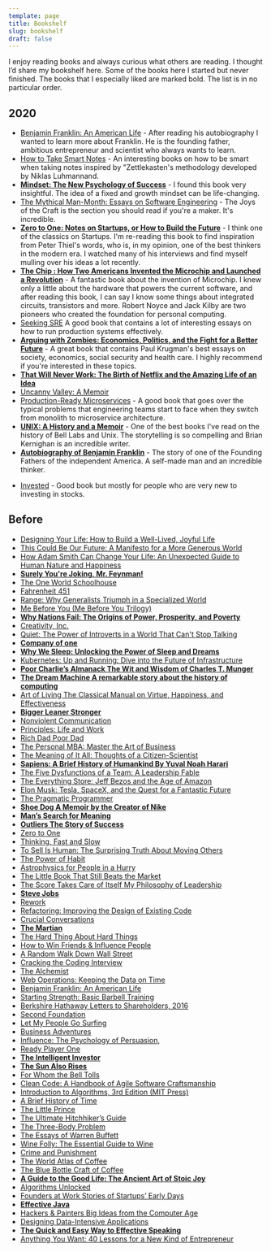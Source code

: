 ```yaml
---
template: page
title: Bookshelf
slug: bookshelf
draft: false
---
```

I enjoy reading books and always curious what others are reading. I thought I’d share my bookshelf here. Some of the books here I started but never finished. The books that I especially liked are marked bold. The list is in no particular order.

## 2020
* [Benjamin Franklin: An American Life](https://www.amazon.com/Benjamin-Franklin-An-American-Life/dp/B004VLETYM/) - After reading his autobiography I wanted to learn more about Franklin. He is the founding father, ambitious entrepreneur and scientist who always wants to learn.
* [How to Take Smart Notes](https://www.amazon.com/How-Take-Smart-Notes-Nonfiction-ebook/dp/B06WVYW33Y) - An interesting books on how to be smart when taking notes inspired by  "Zettlekasten's methodology developed by Niklas Luhmannand.
* [**Mindset: The New Psychology of Success**](https://www.amazon.com/dp/B000FCKPHG/ref=dp-kindle-redirect?_encoding=UTF8&btkr=1) - I found this book very insightful. The idea of a fixed and growth mindset can be life-changing.
* [The Mythical Man-Month: Essays on Software Engineering](https://www.amazon.com/Mythical-Man-Month-Anniversary-Software-Engineering-ebook-dp-B00B8USS14/dp/B00B8USS14/ref=mt_kindle?_encoding=UTF8&me=&qid=1590876430) - The Joys of the Craft is the section you should read if you're a maker. It's incredible.
* [**Zero to One: Notes on Startups, or How to Build the Future**](https://www.amazon.com/Zero-One-Notes-Startups-Future/dp/0804139296) - I think one of the classics on Startups. I'm re-reading this book to find inspiration from Peter Thiel's words, who is, in my opinion, one of the best thinkers in the modern era. I watched many of his interviews and find myself mulling over his ideas a lot recently.
* [**The Chip : How Two Americans Invented the Microchip and Launched a Revolution**](https://www.goodreads.com/book/show/8130575) - A fantastic book about the invention of Microchip. I knew only a little about the hardware that powers the current software, and after reading this book, I can say I know some things about integrated circuits, transistors and more. Robert Noyce and Jack Kilby are two pioneers who created the foundation for personal computing.
* [Seeking SRE](https://www.amazon.com/_/dp/1491978864?tag=oreilly20-20) A good book that contains a lot of interesting essays on how to run production systems effectively.
* [**Arguing with Zombies: Economics, Politics, and the Fight for a Better Future**](https://www.amazon.com/Arguing-Zombies-Economics-Politics-Better-ebook/dp/B07TL1WCCM) - A great book that contains  Paul Krugman's best essays on society, economics, social security and health care. I highly recommend if you're interested in these topics.
* [**That Will Never Work: The Birth of Netflix and the Amazing Life of an Idea**](https://www.amazon.com/That-Will-Never-Work-Netflix/dp/B07X7JH5ZH)
* [Uncanny Valley: A Memoir](https://www.amazon.com/Uncanny-Valley-Memoir-Anna-Wiener-ebook/dp/B07QYHLP97)
* [Production-Ready Microservices](https://www.amazon.com/Production-Ready-Microservices-Standardized-Engineering-Organization-ebook/dp/B01N48GFCQ) - A good book that goes over the typical problems that  engineering teams start to face when they switch from monolith to microservice architecture.
* [**UNIX: A History and a Memoir**](https://www.amazon.com/UNIX-History-Memoir-Brian-Kernighan/dp/1695978552/) - One of the best books I've read on the history of Bell Labs and Unix. The storytelling is so compelling and Brian Kernighan is an incredible writer.
* [**Autobiography of Benjamin Franklin**](https://www.amazon.com/Autobiography-Benjamin-Franklin/dp/1989201636) - The story of one of the Founding Fathers of the independent America. A self-made man and an incredible thinker.
- [Invested](https://www.amazon.com/Invested-Warren-Buffett-Charlie-Emotions/dp/0062672649) - Good book but mostly for people who are very new to investing in stocks.

## Before
* [Designing Your Life: How to Build a Well-Lived, Joyful Life](https://www.amazon.com/Designing-Your-Life-Well-Lived-Joyful/dp/1101875321)
* [This Could Be Our Future: A Manifesto for a More Generous World ](https://www.amazon.com/This-Could-Our-Future-Manifesto/dp/0525560823)
* [How Adam Smith Can Change Your Life: An Unexpected Guide to Human Nature and Happiness](https://www.amazon.com/Adam-Smith-Change-Your-Life/dp/1591847958)
* [**Surely You're Joking, Mr. Feynman!**](https://www.audible.com/pd/Surely-Youre-Joking-Mr-Feynman-Audiobook/B002V5D7IE)
* [The One World Schoolhouse](https://www.audible.com/pd/The-One-World-Schoolhouse-Audiobook/B009HVNGQI)
* [Fahrenheit 451](https://www.amazon.com/Fahrenheit-451-Ray-Bradbury/dp/1451673310/)
* [Range: Why Generalists Triumph in a Specialized World](https://www.amazon.com/Range-Generalists-Triumph-Specialized-World/dp/0735214484/)
* [Me Before You (Me Before You Trilogy)](https://www.amazon.com/gp/product/0143124544/ref=ppx_yo_dt_b_asin_title_o03_s00?ie=UTF8&psc=1)
* [**Why Nations Fail: The Origins of Power, Prosperity, and Poverty**](https://www.amazon.com/Why-Nations-Fail-Origins-Prosperity/dp/0307719219/ref=tmm_hrd_swatch_0?_encoding=UTF8&qid=1568468603&sr=1-1)
* [Creativity, Inc.](https://www.amazon.com/Creativity-Inc-Overcoming-Unseen-Inspiration/dp/B00IPJTQQW/ref=sr_1_1?crid=3F5T94UNJE30C&keywords=creativity+inc&qid=1568468535&s=audible&sprefix=creatv%2Caudible%2C135&sr=1-1)
* [Quiet: The Power of Introverts in a World That Can't Stop Talking](https://www.amazon.com/Quiet-Power-Introverts-World-Talking/dp/0307352153/ref=sr_1_1?keywords=quiet&qid=1568468469&s=gateway&sr=8-1)
* [**Company of one**](https://www.amazon.com/Company-One-Staying-Small-Business/dp/B07KFNRRTS/ref=sr_1_1?crid=1V5TMGKEP5221&keywords=company+of+one&qid=1568468493&s=gateway&sprefix=company+of+%2Caps%2C128&sr=8-1)
* [**Why We Sleep: Unlocking the Power of Sleep and Dreams**](https://www.amazon.com/Why-We-Sleep-Unlocking-Dreams/dp/1501144324/)
* [Kubernetes: Up and Running: Dive into the Future of Infrastructure](https://www.amazon.com/gp/product/1491935677/ref=ppx_yo_dt_b_asin_title_o09__o00_s00?ie=UTF8&psc=1)
* [**Poor Charlie’s Almanack The Wit and Wisdom of Charles T. Munger**](https://www.amazon.com/Poor-Charlies-Almanack-Charles-Expanded/dp/1578645018/ref=sr_1_1?ie=UTF8&qid=1529851227&sr=8-1&keywords=poor+charlies+almanack)
* [**The Dream Machine A remarkable story about the history of computing**](https://www.amazon.com/Dream-Machine-M-Mitchell-Waldrop/dp/1732265119/ref=pd_lpo_sbs_14_img_0?_encoding=UTF8&psc=1&refRID=2GHBJGBQXMPP6Z3432FA)
* [Art of Living The Classical Manual on Virtue, Happiness, and Effectiveness](https://www.amazon.com/Art-Living-Classical-Happiness-Effectiveness/dp/0061286052/ref=sr_1_2?s=books&ie=UTF8&qid=1529851270&sr=1-2&keywords=Art+of+Living%3A&dpID=411DqwCRRTL&preST=_SY291_BO1,204,203,200_QL40_&dpSrc=srch)
* [**Bigger Leaner Stronger**](https://www.amazon.com/Bigger-Leaner-Stronger-Building-Ultimate/dp/1938895304?SubscriptionId=AKIAJZ4W3VV6KJQEHGSA&tag=booknshelf048-20&linkCode=xm2&camp=2025&creative=165953&creativeASIN=1938895304)
* [Nonviolent Communication](https://www.audible.com/pd/Nonviolent-Communication-Audiobook/B00TJJNSQG?qid=1533403706&sr=sr_1_1&ref=a_search_c3_lProduct_1_1&pf_rd_p=e81b7c27-6880-467a-b5a7-13cef5d729fe&pf_rd_r=BAEHZX0SJCPW78K7ZGZC)
* [Principles: Life and Work](https://www.amazon.com/Principles-Life-Work-Ray-Dalio/dp/1501124021/ref=sr_1_1_sspa?s=books&ie=UTF8&qid=1529851298&sr=1-1-spons&keywords=Principles%3A+Life+and+Work&psc=1)
* [Rich Dad Poor Dad](https://www.amazon.com/Rich-Dad-Poor-Teach-Middle/dp/1612680178/ref=sr_1_1?s=books&ie=UTF8&qid=1529851310&sr=1-1&keywords=rich+dad+poor+dad)
* [The Personal MBA: Master the Art of Business](https://www.amazon.com/Personal-MBA-Master-Art-Business/dp/1591845572/ref=sr_1_1?s=books&ie=UTF8&qid=1529851322&sr=1-1&keywords=the+personal+mba&dpID=51mf7GV21IL&preST=_SY291_BO1,204,203,200_QL40_&dpSrc=srch)
* [The Meaning of It All: Thoughts of a Citizen-Scientist](https://www.amazon.com/Meaning-All-Thoughts-Citizen-Scientist/dp/0465023940/ref=sr_1_1?s=books&ie=UTF8&qid=1529851372&sr=1-1&keywords=the+meaning+of+it+all&dpID=51OZWVtR7CL&preST=_SY291_BO1,204,203,200_QL40_&dpSrc=srch)
* [**Sapiens: A Brief History of Humankind By Yuval Noah Harari**](https://www.amazon.com/Sapiens-Brief-History-Humankind/dp/B0741F3M7C/ref=sr_1_1?s=books&ie=UTF8&qid=1529851384&sr=1-1&keywords=sapiens)
* [The Five Dysfunctions of a Team: A Leadership Fable](https://www.amazon.com/Five-Dysfunctions-Team-Leadership-Fable/dp/B000079XXR/ref=sr_1_1?s=books&ie=UTF8&qid=1529851396&sr=1-1&keywords=the+five+dysfunctions+of+a+team)
* [The Everything Store: Jeff Bezos and the Age of Amazon](https://www.amazon.com/Everything-Store-Jeff-Bezos-Amazon/dp/B00FJFJOLC/ref=sr_1_1?s=books&ie=UTF8&qid=1529851412&sr=1-1&keywords=the+everything+store)
* [Elon Musk: Tesla, SpaceX, and the Quest for a Fantastic Future](https://www.amazon.com/Elon-Musk-SpaceX-Fantastic-Future/dp/B00UVY52JO/ref=sr_1_1?s=books&ie=UTF8&qid=1529851424&sr=1-1&keywords=elon+musk)
* [The Pragmatic Programmer](https://www.amazon.com/Pragmatic-Programmer-Journeyman-Master/dp/020161622X/ref=sr_1_1?s=books&ie=UTF8&qid=1529851439&sr=1-1&keywords=the+pragmatic+programmer)
* [**Shoe Dog A Memoir by the Creator of Nike**](https://www.amazon.com/Shoe-Dog-Memoir-Creator-Nike-ebook/dp/B0176M1A44/ref=sr_1_1?s=books&ie=UTF8&qid=1529851452&sr=1-1&keywords=show+dog)
* [**Man’s Search for Meaning**](https://www.amazon.com/Mans-Search-Meaning-Viktor-Frankl/dp/080701429X/ref=sr_1_1?s=books&ie=UTF8&qid=1529851472&sr=1-1&keywords=man%27s+search+for+meaning)
* [**Outliers The Story of Success**](https://www.amazon.com/Outliers-Story-Success-Malcolm-Gladwell/dp/0316017930/ref=sr_1_1?s=books&ie=UTF8&qid=1529851483&sr=1-1&keywords=outliers+malcolm+gladwell)
* [Zero to One](https://www.amazon.com/Lean-Startup-Entrepreneurs-Continuous-Innovation/dp/B005MM7HY8/ref=sr_1_4?s=books&ie=UTF8&qid=1529851503&sr=1-4&keywords=zero+to+one)
* [Thinking, Fast and Slow](https://www.amazon.com/Thinking-Fast-and-Slow/dp/B005Z9GAJG/ref=sr_1_1?s=books&ie=UTF8&qid=1529851527&sr=1-1&keywords=thinking+fast+and+slow)
* [To Sell Is Human: The Surprising Truth About Moving Others](https://www.amazon.com/Sell-Human-Surprising-Moving-Others/dp/1594631905/ref=sr_1_1?crid=35CD0Y8U6N2I0&keywords=to+sell+is+human+by+daniel+pink&qid=1568468851&s=gateway&sprefix=to+sell+i%2Caps%2C141&sr=8-1)
* [The Power of Habit](https://www.amazon.com/Power-Habit-What-Life-Business/dp/B007EJSMC8/ref=sr_1_1?s=books&ie=UTF8&qid=1529851538&sr=1-1&keywords=the+power+of+habit&dpID=51ejXdSceNL&preST=_SX342_QL70_&dpSrc=srch)
* [Astrophysics for People in a Hurry](https://www.amazon.com/Astrophysics-People-Hurry/dp/B06XB2PX7G/ref=sr_1_1?ie=UTF8&qid=1529851562&sr=8-1&keywords=astrophysics+for+people+in+a+hurry)
* [The Little Book That Still Beats the Market](https://www.amazon.com/Little-Book-Still-Beats-Market/dp/0470624159/ref=sr_1_1?ie=UTF8&qid=1529851588&sr=8-1&keywords=the+little+book+that+still+beats+the+market)
* [The Score Takes Care of Itself My Philosophy of Leadership](https://www.amazon.com/Score-Takes-Care-Itself-Philosophy-ebook/dp/B002G54Y04/ref=sr_1_3?s=books&ie=UTF8&qid=1529851600&sr=1-3&keywords=The+Score+Takes+Care+of+Itself)
* [**Steve Jobs**](https://www.amazon.com/Steve-Jobs/dp/B005YUDWD8/ref=sr_1_5?s=books&ie=UTF8&qid=1529851645&sr=1-5&keywords=steve+jobs)
* [Rework](https://www.amazon.com/Rework-Change-Way-Work-Forever/dp/0091929784/ref=sr_1_1?s=books&ie=UTF8&qid=1529851679&sr=1-1&keywords=rework&refinements=p_n_feature_browse-bin%3A2656022011)
* [Refactoring: Improving the Design of Existing Code](https://www.amazon.com/Refactoring-Improving-Design-Existing-Code/dp/0201485672/ref=sr_1_1?s=books&ie=UTF8&qid=1529851691&sr=1-1&keywords=refactoring%3A+improving+the+design)
* [Crucial Conversations](https://www.amazon.com/Crucial-Conversations-Talking-Stakes-Second/dp/0071771328/ref=sr_1_3?s=books&ie=UTF8&qid=1529851704&sr=1-3&keywords=crucial+conversations)
* [**The Martian**](https://www.amazon.com/Unknown-The-Martian/dp/B00B5HO5XA/ref=sr_1_1?s=books&ie=UTF8&qid=1529851715&sr=1-1&keywords=the+martian)
* [The Hard Thing About Hard Things](https://www.amazon.com/Hard-Thing-About-Things-Building/dp/B00I0A6HUO/ref=sr_1_1?s=books&ie=UTF8&qid=1529851735&sr=1-1&keywords=the+hard+thing+about+hard+things)
* [How to Win Friends & Influence People](https://www.amazon.com/How-Win-Friends-Influence-People/dp/B0006IU7JK/ref=sr_1_1?s=books&ie=UTF8&qid=1529851754&sr=1-1&keywords=how+to+win+friends+and+influence+people)
* [A Random Walk Down Wall Street](https://www.amazon.com/Random-Walk-down-Wall-Street/dp/0393352242/ref=sr_1_1?s=books&ie=UTF8&qid=1529851772&sr=1-1&keywords=a+random+walk+down+wall+street)
* [Cracking the Coding Interview](https://www.amazon.com/Cracking-Coding-Interview-Programming-Questions/dp/0984782850/ref=sr_1_3?s=books&ie=UTF8&qid=1529851788&sr=1-3&keywords=cracking+the+coding+interview)
* [The Alchemist](https://www.amazon.com/Alchemist-Paulo-Coelho/dp/0062315005/ref=sr_1_1?s=books&ie=UTF8&qid=1529851798&sr=1-1&keywords=the+alchemist)
* [Web Operations: Keeping the Data on Time](https://www.amazon.com/Web-Operations-Keeping-Data-Time/dp/1449377440/ref=sr_1_1?s=books&ie=UTF8&qid=1529851808&sr=1-1&keywords=web+operations)
* [Benjamin Franklin: An American Life](https://www.amazon.com/Benjamin-Franklin-American-Walter-Isaacson/dp/074325807X/ref=sr_1_3?s=books&ie=UTF8&qid=1529851818&sr=1-3&keywords=benjamin+franklin)
* [Starting Strength: Basic Barbell Training](https://www.amazon.com/Starting-Strength-Basic-Barbell-Training/dp/0982522738/ref=sr_1_1?s=books&ie=UTF8&qid=1529851830&sr=1-1&keywords=starting+strength)
* [Berkshire Hathaway Letters to Shareholders, 2016](https://www.amazon.com/Berkshire-Hathaway-Letters-Shareholders-2017-ebook/dp/B00DUM1W3E/ref=sr_1_1?s=books&ie=UTF8&qid=1529851841&sr=1-1&keywords=Berkshire+Hathaway+Letters+to+Shareholders%2C+2016)
* [Second Foundation](https://www.amazon.com/Second-Foundation-Isaac-Asimov-ebook/dp/B000FC1PWU/ref=sr_1_5?s=books&ie=UTF8&qid=1529851854&sr=1-5&keywords=foundation+asimov)
* [Let My People Go Surfing](https://www.amazon.com/Let-People-Surfing-Education-Businessman-Including/dp/0143109677/ref=sr_1_1?s=books&ie=UTF8&qid=1529851883&sr=1-1&keywords=let+me+people+go+surfing&dpID=51EoJO-3VhL&preST=_SY344_BO1,204,203,200_QL70_&dpSrc=srch)
* [Business Adventures](https://www.amazon.com/Business-Adventures-Twelve-Classic-Street/dp/1497644895/ref=sr_1_1?s=books&ie=UTF8&qid=1529851896&sr=1-1&keywords=business+adventures)
* [Influence: The Psychology of Persuasion,](https://www.amazon.com/Influence-Psychology-Persuasion-Robert-Cialdini/dp/006124189X/ref=sr_1_1?s=books&ie=UTF8&qid=1529851906&sr=1-1&keywords=influence)
* [Ready Player One](https://www.amazon.com/Ready-Player-One-Ernest-Cline/dp/0307887448/ref=sr_1_3?s=books&ie=UTF8&qid=1529851916&sr=1-3&keywords=ready+player+one)
* [**The Intelligent Investor**](https://www.amazon.com/Intelligent-Investor-Classic-Value-Investing/dp/0060752610/ref=tmm_hrd_swatch_0?_encoding=UTF8&qid=1529851938&sr=1-3)
* [**The Sun Also Rises**](https://www.amazon.com/Sun-Also-Rises-Ernest-Hemingway/dp/0743297334/ref=sr_1_1_sspa?s=books&ie=UTF8&qid=1529851967&sr=1-1-spons&keywords=the+sun+also+rises&psc=1)
* [For Whom the Bell Tolls](https://www.amazon.com/Whom-Bell-Tolls-Ernest-Hemingway/dp/0684803356/ref=sr_1_1?s=books&ie=UTF8&qid=1529851979&sr=1-1&keywords=For+Whom+the+Bell+Tolls)
* [Clean Code: A Handbook of Agile Software Craftsmanship](https://www.amazon.com/Clean-Code-Handbook-Software-Craftsmanship/dp/0132350882/ref=sr_1_1?s=books&ie=UTF8&qid=1529851993&sr=1-1&keywords=clean+code)
* [Introduction to Algorithms, 3rd Edition (MIT Press)](https://www.amazon.com/Introduction-Algorithms-3rd-MIT-Press/dp/0262033844/ref=sr_1_4?s=books&ie=UTF8&qid=1529852007&sr=1-4&keywords=introduction+to+algorithms)
* [A Brief History of Time](https://www.amazon.com/Brief-History-Time-Stephen-Hawking/dp/0553380168/ref=sr_1_1?ie=UTF8&qid=1529852025&sr=8-1&keywords=a+brief+history+of+time)
* [The Little Prince](https://www.amazon.com/Little-Prince-Antoine-Saint-Exup%C3%A9ry/dp/0156012197/ref=sr_1_1?s=books&ie=UTF8&qid=1529852035&sr=1-1&keywords=the+little+prince)
* [The Ultimate Hitchhiker’s Guide](https://www.amazon.com/Ultimate-Hitchhikers-Guide-Galaxy/dp/0345453743/ref=sr_1_1?s=books&ie=UTF8&qid=1529852046&sr=1-1&keywords=The+Ultimate+Hitchhiker%27s+Guide)
* [The Three-Body Problem](https://www.amazon.com/gp/product/B00IQO403K/ref=x_gr_w_glide_bb?ie=UTF8&tag=x_gr_w_glide_bb-20&linkCode=as2&camp=1789&creative=9325&creativeASIN=B00IQO403K&SubscriptionId=1MGPYB6YW3HWK55XCGG2)
* [The Essays of Warren Buffett](https://www.amazon.com/gp/product/1611634091/ref=x_gr_w_glide_bb?ie=UTF8&tag=x_gr_w_glide_bb-20&linkCode=as2&camp=1789&creative=9325&creativeASIN=1611634091&SubscriptionId=1MGPYB6YW3HWK55XCGG2)
* [Wine Folly: The Essential Guide to Wine](https://www.amazon.com/Wine-Folly-Essential-Guide/dp/1592408990/ref=sr_1_1?s=books&ie=UTF8&qid=1529852062&sr=1-1&keywords=Wine+Folly%3A+The+Essential+Guide+to+Wine)
* [Crime and Punishment](https://www.amazon.com/Crime-Punishment-Fyodor-Dostoyevsky/dp/0486415872/ref=sr_1_1_sspa?s=books&ie=UTF8&qid=1529852073&sr=1-1-spons&keywords=crime+and+punishment&psc=1)
* [The World Atlas of Coffee](https://www.amazon.com/World-Atlas-Coffee-Explored-Explained/dp/1770854703/ref=sr_1_3?s=books&ie=UTF8&qid=1529852083&sr=1-3&keywords=The+World+Atlas+of+Coffee&dpID=51lE3pNPGRL&preST=_SX218_BO1,204,203,200_QL40_&dpSrc=srch)
* [The Blue Bottle Craft of Coffee](https://www.amazon.com/Blue-Bottle-Craft-Coffee-Roasting/dp/1607741180/ref=sr_1_1?s=books&ie=UTF8&qid=1529852097&sr=1-1&keywords=the+blue+bottle+craft+of+coffee)
* [**A Guide to the Good Life: The Ancient Art of Stoic Joy**](https://www.amazon.com/Guide-Good-Life-Ancient-Stoic/dp/0195374614/ref=sr_1_2?ie=UTF8&qid=1546089218&sr=8-2&keywords=guide+to+a+good+life)
* [Algorithms Unlocked](https://www.amazon.com/Algorithms-Unlocked-Press-Thomas-Cormen/dp/0262518805/ref=la_B000AQ24AS_1_3?s=books&ie=UTF8&qid=1529852141&sr=1-3)
* [Founders at Work Stories of Startups’ Early Days](https://www.amazon.com/Founders-Work-Stories-Startups-Early/dp/1430210788/ref=sr_1_1?s=books&ie=UTF8&qid=1529852164&sr=1-1&keywords=founders+at+work)
* [**Effective Java**](https://www.amazon.com/Effective-Java-3rd-Joshua-Bloch/dp/0134685997/ref=sr_1_1?s=books&ie=UTF8&qid=1529852175&sr=1-1&keywords=effective+java)
* [Hackers & Painters Big Ideas from the Computer Age](https://www.amazon.com/Hackers-Painters-Big-Ideas-Computer/dp/1449389554/ref=sr_1_1?s=books&ie=UTF8&qid=1529852189&sr=1-1&keywords=hackers+and+painters)
* [Designing Data-Intensive Applications](https://www.amazon.com/Designing-Data-Intensive-Applications-Reliable-Maintainable/dp/1449373321/ref=sr_1_1?ie=UTF8&qid=1542552010&sr=8-1&keywords=designing+data-intensive+applications)
* [**The Quick and Easy Way to Effective Speaking**](https://www.amazon.com/Quick-Easy-Way-Effective-Speaking/dp/0671724002/ref=sr_1_1?ie=UTF8&qid=1544988725&sr=8-1&keywords=the+quick+and+easy+way+to+effective+speaking+by+dale+carnegie)
* [Anything You Want: 40 Lessons for a New Kind of Entrepreneur](https://www.amazon.com/gp/product/B00SI0B5FS/ref=oh_aui_search_detailpage?ie=UTF8&psc=1)
